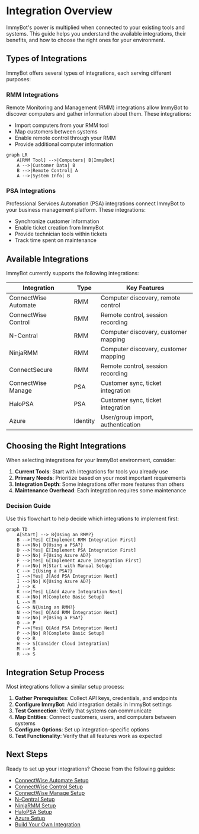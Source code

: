 # Integration Overview

ImmyBot's power is multiplied when connected to your existing tools and systems. This guide helps you understand the available integrations, their benefits, and how to choose the right ones for your environment.

## Types of Integrations

ImmyBot offers several types of integrations, each serving different purposes:

### RMM Integrations

Remote Monitoring and Management (RMM) integrations allow ImmyBot to discover computers and gather information about them. These integrations:

- Import computers from your RMM tool
- Map customers between systems
- Enable remote control through your RMM
- Provide additional computer information

```mermaid
graph LR
    A[RMM Tool] -->|Computers| B[ImmyBot]
    A -->|Customer Data| B
    B -->|Remote Control| A
    A -->|System Info| B
```

### PSA Integrations

Professional Services Automation (PSA) integrations connect ImmyBot to your business management platform. These integrations:

- Synchronize customer information
- Enable ticket creation from ImmyBot
- Provide technician tools within tickets
- Track time spent on maintenance


## Available Integrations

ImmyBot currently supports the following integrations:

| Integration          | Type     | Key Features                         |
| -------------------- | -------- | ------------------------------------ |
| ConnectWise Automate | RMM      | Computer discovery, remote control   |
| ConnectWise Control  | RMM      | Remote control, session recording    |
| N-Central            | RMM      | Computer discovery, customer mapping |
| NinjaRMM             | RMM      | Computer discovery, customer mapping |
| ConnectSecure        | RMM      | Remote control, session recording    |
| ConnectWise Manage   | PSA      | Customer sync, ticket integration    |
| HaloPSA              | PSA      | Customer sync, ticket integration    |
| Azure                | Identity | User/group import, authentication    |

## Choosing the Right Integrations

When selecting integrations for your ImmyBot environment, consider:

1. **Current Tools**: Start with integrations for tools you already use
2. **Primary Needs**: Prioritize based on your most important requirements
3. **Integration Depth**: Some integrations offer more features than others
4. **Maintenance Overhead**: Each integration requires some maintenance

### Decision Guide

Use this flowchart to help decide which integrations to implement first:

```mermaid
graph TD
    A[Start] --> B{Using an RMM?}
    B -->|Yes| C[Implement RMM Integration First]
    B -->|No| D{Using a PSA?}
    D -->|Yes| E[Implement PSA Integration First]
    D -->|No| F{Using Azure AD?}
    F -->|Yes| G[Implement Azure Integration First]
    F -->|No| H[Start with Manual Setup]
    C --> I{Using a PSA?}
    I -->|Yes| J[Add PSA Integration Next]
    I -->|No| K{Using Azure AD?}
    J --> K
    K -->|Yes| L[Add Azure Integration Next]
    K -->|No| M[Complete Basic Setup]
    L --> M
    G --> N{Using an RMM?}
    N -->|Yes| O[Add RMM Integration Next]
    N -->|No| P{Using a PSA?}
    O --> P
    P -->|Yes| Q[Add PSA Integration Next]
    P -->|No| R[Complete Basic Setup]
    Q --> R
    H --> S[Consider Cloud Integration]
    M --> S
    R --> S
```

## Integration Setup Process

Most integrations follow a similar setup process:

1. **Gather Prerequisites**: Collect API keys, credentials, and endpoints
2. **Configure ImmyBot**: Add integration details in ImmyBot settings
3. **Test Connection**: Verify that systems can communicate
4. **Map Entities**: Connect customers, users, and computers between systems
5. **Configure Options**: Set up integration-specific options
6. **Test Functionality**: Verify that all features work as expected

## Next Steps

Ready to set up your integrations? Choose from the following guides:

- [ConnectWise Automate Setup](/Documentation/Integrations/connectwise-automate-integration-setup.md)
- [ConnectWise Control Setup](/Documentation/Integrationsconnectwise-control-integration-setup.md)
- [ConnectWise Manage Setup](/Documentation/Integrationsconnectwise-manage-integration-setup.md)
- [N-Central Setup](/Documentation/Integrationsncentral-integration-setup.md)
- [NinjaRMM Setup](/Documentation/Integrationsninjarmm-integration-setup.md)
- [HaloPSA Setup](/Documentation/Integrationshalo-integration-setup.md)
- [Azure Setup](/Documentation/Integrationsazure-graph-permissions-setup.md)
- [Build Your Own Integration](/Documentation/Integrationsbuild-your-own-integration.md)
